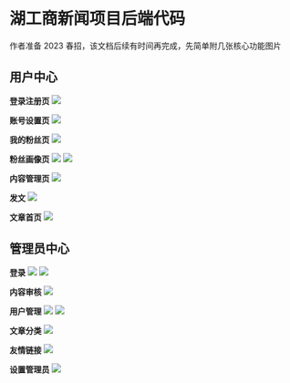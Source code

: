 # 湖工商新闻项目后端代码

作者准备 2023 春招，该文档后续有时间再完成，先简单附几张核心功能图片

## 用户中心

**登录注册页**
![](/doc/images/用户一键登录注册.png)

**账号设置页**
![](/doc/images/账号设置.png)

**我的粉丝页**
![](/doc/images/我的粉丝.png)

**粉丝画像页**
![](/doc/images/粉丝画像-1.png)
![](/doc/images/粉丝画像-2.png)

**内容管理页**
![](/doc/images/内容管理.png)

**发文**
![](/doc/images/发文.png)

**文章首页**
![](/doc/images/文章首页.png)


## 管理员中心

**登录**
![](/doc/images/管理员密码登录.png)
![](/doc/images/管理员人脸登录.png)

**内容审核**
![](/doc/images/内容审核.png)

**用户管理**
![](/doc/images/用户管理-1.png)
![](/doc/images/用户管理-2.png)

**文章分类**
![](/doc/images/文章分类.png)

**友情链接**
![](/doc/images/友情链接.png)

**设置管理员**
![](/doc/images/设置管理员.png)